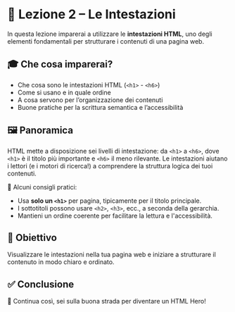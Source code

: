 # 📘 Lezione 2 – Le Intestazioni

In questa lezione imparerai a utilizzare le **intestazioni HTML**, uno degli elementi fondamentali per strutturare i contenuti di una pagina web.

## 🎓 Che cosa imparerai?

- Che cosa sono le intestazioni HTML (`<h1>` - `<h6>`)
- Come si usano e in quale ordine
- A cosa servono per l’organizzazione dei contenuti
- Buone pratiche per la scrittura semantica e l’accessibilità

## 🖼️ Panoramica

HTML mette a disposizione sei livelli di intestazione: da `<h1>` a `<h6>`, dove `<h1>` è il titolo più importante e `<h6>` il meno rilevante. Le intestazioni aiutano i lettori (e i motori di ricerca!) a comprendere la struttura logica dei tuoi contenuti.

📌 Alcuni consigli pratici:
- Usa **solo un `<h1>`** per pagina, tipicamente per il titolo principale.
- I sottotitoli possono usare `<h2>`, `<h3>`, ecc., a seconda della gerarchia.
- Mantieni un ordine coerente per facilitare la lettura e l'accessibilità.

## 🎯 Obiettivo

Visualizzare le intestazioni nella tua pagina web e iniziare a strutturare il contenuto in modo chiaro e ordinato.

## ✅ Conclusione

🚀 Continua così, sei sulla buona strada per diventare un HTML Hero!
